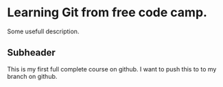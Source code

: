 # Learning Git from free code camp.

Some usefull description. 

## Subheader

This is my first full complete course on github.
I want to push this to to my branch on github.